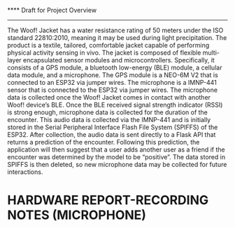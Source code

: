 **** Draft for Project Overview
****
The Woof! Jacket has a water resistance rating of 50 meters under the ISO standard 22810:2010, meaning it may be used during light precipitation. The product is a textile, tailored, comfortable jacket capable of performing physical activity sensing in vivo. The jacket is composed of flexible multi-layer encapsulated sensor modules and microcontrollers. Specifically, it consists of a GPS module, a bluetooth low-energy (BLE) module, a cellular data module, and a microphone. The GPS module is a NEO-6M V2 that is connected to an ESP32 via jumper wires. The microphone is a IMNP-441 sensor that is connected to the ESP32 via jumper wires. The microphone data is collected once the Woof! Jacket comes in contact with another Woof! device’s BLE. Once the BLE received signal strength indicator (RSSI) is strong enough, microphone data is collected for the duration of the encounter. This audio data is collected via the IMNP-441 and is initially stored in the Serial Peripheral Interface Flash File System (SPIFFS) of the ESP32. After collection, the audio data is sent directly to a Flask API that returns a prediction of the encounter. Following  this prediction, the application will then suggest that a user adds another user as a friend if the encounter was determined by the model to be “positive”. The data stored in SPIFFS is then deleted, so new microphone data may be collected for future interactions. 


# HARDWARE REPORT-RECORDING NOTES (MICROPHONE)
